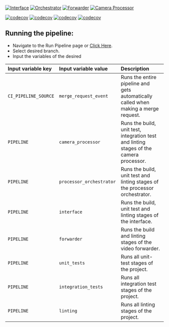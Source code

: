 [![Interface](https://github.com/UU-tracktech/tracktech/actions/workflows/Interface.yml/badge.svg)](https://github.com/UU-tracktech/tracktech/actions/workflows/Interface.yml)
[![Orchestrator](https://github.com/UU-tracktech/tracktech/actions/workflows/Orchestrator.yml/badge.svg)](https://github.com/UU-tracktech/tracktech/actions/workflows/Orchestrator.yml)
[![Forwarder](https://github.com/UU-tracktech/tracktech/actions/workflows/Forwarder.yml/badge.svg)](https://github.com/UU-tracktech/tracktech/actions/workflows/Forwarder.yml)
[![Camera Processor](https://github.com/UU-tracktech/tracktech/actions/workflows/Processor.yml/badge.svg)](https://github.com/UU-tracktech/tracktech/actions/workflows/Processor.yml)

[![codecov](https://codecov.io/gh/UU-tracktech/tracktech/branch/develop/graph/badge.svg?token=swMWxrC43A)](https://codecov.io/gh/UU-tracktech/tracktech?Interface)
[![codecov](https://codecov.io/gh/UU-tracktech/tracktech/branch/develop/graph/badge.svg?token=swMWxrC43A)](https://codecov.io/gh/UU-tracktech/tracktech?Orchestrator)
[![codecov](https://codecov.io/gh/UU-tracktech/tracktech/branch/develop/graph/badge.svg?token=swMWxrC43A)](https://codecov.io/gh/UU-tracktech/tracktech?Forwarder)
[![codecov](https://codecov.io/gh/UU-tracktech/tracktech/branch/develop/graph/badge.svg?token=swMWxrC43A)](https://codecov.io/gh/UU-tracktech/tracktech?Processor)

## Running the pipeline:

- Navigate to the Run Pipeline page or <a href="https://git.science.uu.nl/e.w.j.bangma/tracktech/-/pipelines/new" target="_blank">Click Here</a>.
- Select desired branch.
- Input the variables of the desired

| Input variable key   | Input variable value     | Description                                                                             |
| :------------------- | :----------------------- | :-------------------------------------------------------------------------------------- |
| `CI_PIPELINE_SOURCE` | `merge_request_event`    | Runs the entire pipeline and gets automatically called when making a merge request.     |
| `PIPELINE`           | `camera_processor`       | Runs the build, unit test, integration test and linting stages of the camera processor. |
| `PIPELINE`           | `processor_orchestrator` | Runs the build, unit test and linting stages of the processor orchestrator.             |
| `PIPELINE`           | `interface`              | Runs the build, unit test and linting stages of the interface.                          |
| `PIPELINE`           | `forwarder`              | Runs the build and linting stages of the video forwarder.                               |
| `PIPELINE`           | `unit_tests`             | Runs all unit-test stages of the project.                                               |
| `PIPELINE`           | `integration_tests`      | Runs all integration test stages of the project.                                        |
| `PIPELINE`           | `linting`                | Runs all linting stages of the project.                                                 |
